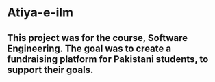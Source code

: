 # Atiya-e-ilm
## This project was for the course, Software Engineering. The goal was to create a fundraising platform for Pakistani students, to support their goals.
